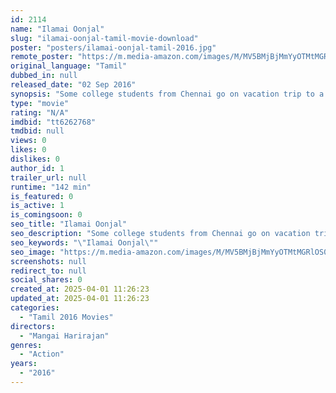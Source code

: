 ```yaml
---
id: 2114
name: "Ilamai Oonjal"
slug: "ilamai-oonjal-tamil-movie-download"
poster: "posters/ilamai-oonjal-tamil-2016.jpg"
remote_poster: "https://m.media-amazon.com/images/M/MV5BMjBjMmYyOTMtMGRlOS00NTM5LWFhMWUtNzU5N2Q5MzAzNWNkXkEyXkFqcGdeQXVyMjA4OTI5NDQ@._V1_SX300.jpg"
original_language: "Tamil"
dubbed_in: null
released_date: "02 Sep 2016"
synopsis: "Some college students from Chennai go on vacation trip to a hill station. On their trip, girls get killed one by one in a thrilling manner. The rest of the story is why they got killed and who is the killer."
type: "movie"
rating: "N/A"
imdbid: "tt6262768"
tmdbid: null
views: 0
likes: 0
dislikes: 0
author_id: 1
trailer_url: null
runtime: "142 min"
is_featured: 0
is_active: 1
is_comingsoon: 0
seo_title: "Ilamai Oonjal"
seo_description: "Some college students from Chennai go on vacation trip to a hill station. On their trip, girls get killed one by one in a thrilling manner. The rest of the story is why they got killed and who is the killer."
seo_keywords: "\"Ilamai Oonjal\""
seo_image: "https://m.media-amazon.com/images/M/MV5BMjBjMmYyOTMtMGRlOS00NTM5LWFhMWUtNzU5N2Q5MzAzNWNkXkEyXkFqcGdeQXVyMjA4OTI5NDQ@._V1_SX300.jpg"
screenshots: null
redirect_to: null
social_shares: 0
created_at: 2025-04-01 11:26:23
updated_at: 2025-04-01 11:26:23
categories:
  - "Tamil 2016 Movies"
directors:
  - "Mangai Harirajan"
genres:
  - "Action"
years:
  - "2016"
---
```


